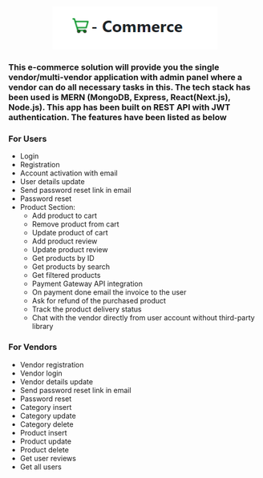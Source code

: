 <div align="center">
    <img src="./public/images/logo.png" />
</div>

### This e-commerce solution will provide you the single vendor/multi-vendor application with admin panel where a vendor can do all necessary tasks in this. The tech stack has been used is MERN (MongoDB, Express, React(Next.js), Node.js). This app has been built on REST API with JWT authentication. The features have been listed as below

### **For Users**

-   Login
-   Registration
-   Account activation with email
-   User details update
-   Send password reset link in email
-   Password reset
-   Product Section:
    -   Add product to cart
    -   Remove product from cart
    -   Update product of cart
    -   Add product review
    -   Update product review
    -   Get products by ID
    -   Get products by search
    -   Get filtered products
    -   Payment Gateway API integration
    -   On payment done email the invoice to the user
    -   Ask for refund of the purchased product
    -   Track the product delivery status
    -   Chat with the vendor directly from user account without third-party library

### **For Vendors**

-   Vendor registration
-   Vendor login
-   Vendor details update
-   Send password reset link in email
-   Password reset
-   Category insert
-   Category update
-   Category delete
-   Product insert
-   Product update
-   Product delete
-   Get user reviews
-   Get all users
